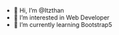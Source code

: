 - 👋 Hi, I’m @Itzthan
- 👀 I’m interested in Web Developer
- 🌱 I’m currently learning Bootstrap5

<!---
Itzthan/Itzthan is a ✨ special ✨ repository because its `README.md` (this file) appears on your GitHub profile.
You can click the Preview link to take a look at your changes.
--->
